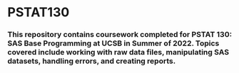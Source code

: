 # PSTAT130

### This repository contains coursework completed for PSTAT 130: SAS Base Programming at UCSB in Summer of 2022. Topics covered include working with raw data files, manipulating SAS datasets, handling errors, and creating reports. 
